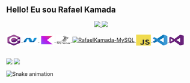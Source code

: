 ## Hello! Eu sou Rafael Kamada

<div align="center">
  <a href="https://github.com/RafaelKamada">
  <img height="160em" src="https://github-readme-stats.vercel.app/api?username=RafaelKamada&show_icons=true&theme=radical&include_all_commits=true&count_private=true"/>
  <img height="160em" src="https://github-readme-stats.vercel.app/api/top-langs/?username=RafaelKamada&layout=compact&langs_count=7&theme=radical"/>

</div>

<div style="display: inline_block"><br>
  <img align="center" alt="RafaelKamada-Csharp" height="30" width="40" src="https://github.com/devicons/devicon/blob/v2.15.1/icons/csharp/csharp-original.svg" />
  <img align="center" alt="RafaelKamada-Net" height="30" width="40" src="https://github.com/devicons/devicon/blob/v2.15.1/icons/dot-net/dot-net-original.svg" />
  <img align="center" alt="RafaelKamada-Kotlin" height="30" width="40" src="https://github.com/devicons/devicon/blob/v2.15.1/icons/kotlin/kotlin-original.svg" />
  <img align="center" alt="RafaelKamada-SQL" height="30" width="40" src="https://github.com/devicons/devicon/blob/v2.15.1/icons/microsoftsqlserver/microsoftsqlserver-plain-wordmark.svg" />
  <img align="center" alt="RafaelKamada-MySQL" height="30" width="40" src="https://cdn.jsdelivr.net/gh/devicons/devicon/icons/mysql/mysql-original.svg" />
  <img align="center" alt="RafaelKamada-JS" height="30" width="40" src="https://github.com/devicons/devicon/blob/v2.15.1/icons/javascript/javascript-original.svg" />
  
  <img align="center" alt="RafaelKamada-Vscode" height="30" width="40" src="https://github.com/devicons/devicon/blob/v2.15.1/icons/vscode/vscode-original.svg" />
  <img align="center" alt="RafaelKamada-VS" height="30" width="40" src="https://github.com/devicons/devicon/blob/v2.15.1/icons/visualstudio/visualstudio-plain.svg" />
  
  
</div>
<br/> <br/>
<div> 
 <a href="mailto:rafael.kamada.manoel@gmail.com"><img src="https://img.shields.io/badge/-Gmail-%23333?style=for-the-badge&logo=gmail&logoColor=white" target="_blank"></a>
  <a href="https://www.linkedin.com/in/rafael-kamada/" target="_blank"><img src="https://img.shields.io/badge/-LinkedIn-%230077B5?style=for-the-badge&logo=linkedin&logoColor=white" target="_blank"></a> 
 
  ![Snake animation](https://github.com/ubiratan-motta/ubiratan-motta/blob/output/github-contribution-grid-snake.svg)
 
</div>

<!--
**RafaelKamada/RafaelKamada** is a ✨ _special_ ✨ repository because its `README.md` (this file) appears on your GitHub profile.

Here are some ideas to get you started:

- 🔭 I’m currently working on ...
- 🌱 I’m currently learning ...
- 👯 I’m looking to collaborate on ...
- 🤔 I’m looking for help with ...
- 💬 Ask me about ...
- 📫 How to reach me: ...
- 😄 Pronouns: ...
- ⚡ Fun fact: ...
-->
